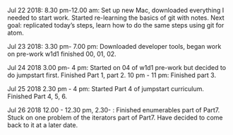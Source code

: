 Jul 22 2018: 8.30 pm-12.00 am: Set up new Mac, downloaded everything I needed to start work. Started re-learning the basics of git with notes. Next goal: replicated today’s steps, learn how to do the same steps using git for atom.

Jul 23 2018: 3.30 pm- 7.00 pm: Downloaded developer tools, began work on pre-work w1d1 finished 00, 01, 02.

Jul 24 2018 3.00 pm- 4 pm: Started on 04 of w1d1 pre-work but decided to do jumpstart first. Finished Part 1, part 2.
10 pm - 11 pm: Finished part 3.

Jul 25 2018 2.30 pm - 4 pm: Started Part 4 of jumpstart curriculum. Finished Part 4, 5, 6.

Jul 26 2018 12.00 - 12.30 pm, 2.30- : Finished enumerables part of Part7. Stuck on one problem of the iterators part of Part7. Have decided to come back to it at a later date. 
